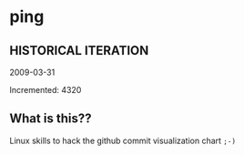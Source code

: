 # ping

## HISTORICAL ITERATION
2009-03-31

Incremented: 4320

## What is this?? 
Linux skills to hack the github commit visualization chart `;-)`

